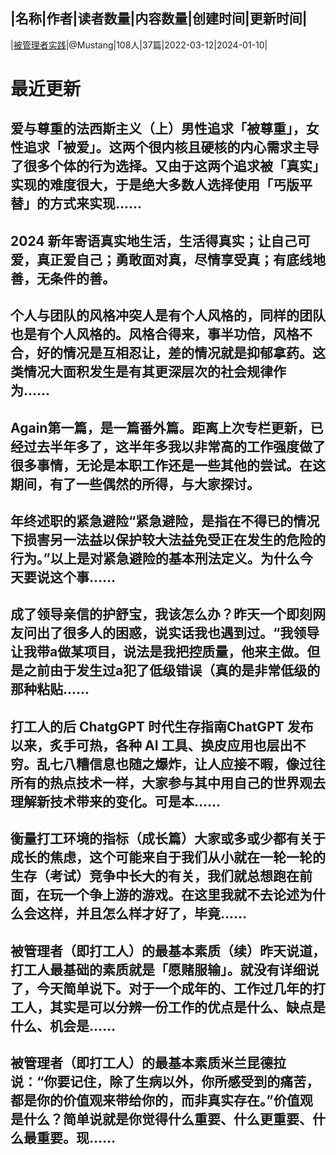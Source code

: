 |名称|作者|读者数量|内容数量|创建时间|更新时间|
---
|[被管理者实践](https://xiaobot.net/p/antidrucker?refer=0b133df9-27dc-423b-8101-639049001c13)|@Mustang|108人|37篇|2022-03-12|2024-01-10|

# 最近更新
## 爱与尊重的法西斯主义（上）男性追求「被尊重」，女性追求「被爱」。这两个很内核且硬核的内心需求主导了很多个体的行为选择。又由于这两个追求被「真实」实现的难度很大，于是绝大多数人选择使用「丐版平替」的方式来实现......
## 2024 新年寄语真实地生活，生活得真实；让自己可爱，真正爱自己；勇敢面对真，尽情享受真；有底线地善，无条件的善。
## 个人与团队的风格冲突人是有个人风格的，同样的团队也是有个人风格的。风格合得来，事半功倍，风格不合，好的情况是互相忍让，差的情况就是抑郁拿药。这类情况大面积发生是有其更深层次的社会规律作为......
## Again第一篇，是一篇番外篇。距离上次专栏更新，已经过去半年多了，这半年多我以非常高的工作强度做了很多事情，无论是本职工作还是一些其他的尝试。在这期间，有了一些偶然的所得，与大家探讨。
## 年终述职的紧急避险“紧急避险，是指在不得已的情况下损害另一法益以保护较大法益免受正在发生的危险的行为。”以上是对紧急避险的基本刑法定义。为什么今天要说这个事......
## 成了领导亲信的护舒宝，我该怎么办？昨天一个即刻网友问出了很多人的困惑，说实话我也遇到过。“我领导让我带a做某项目，说法是我把控质量，他来主做。但是之前由于发生过a犯了低级错误（真的是非常低级的那种粘贴......
## 打工人的后 ChatgGPT 时代生存指南ChatGPT 发布以来，炙手可热，各种 AI 工具、换皮应用也层出不穷。乱七八糟信息也随之爆炸，让人应接不暇，像过往所有的热点技术一样，大家参与其中用自己的世界观去理解新技术带来的变化。可是本......
## 衡量打工环境的指标（成长篇）大家或多或少都有关于成长的焦虑，这个可能来自于我们从小就在一轮一轮的生存（考试）竞争中长大的有关，我们就总想跑在前面，在玩一个争上游的游戏。在这里我就不去论述为什么会这样，并且怎么样才好了，毕竟......
## 被管理者（即打工人）的最基本素质（续）昨天说道，打工人最基础的素质就是「愿赌服输」。就没有详细说了，今天简单说下。对于一个成年的、工作过几年的打工人，其实是可以分辨一份工作的优点是什么、缺点是什么、机会是......
## 被管理者（即打工人）的最基本素质米兰昆德拉说：“你要记住，除了生病以外，你所感受到的痛苦，都是你的价值观来带给你的，而非真实存在。”价值观是什么？简单说就是你觉得什么重要、什么更重要、什么最重要。现......

